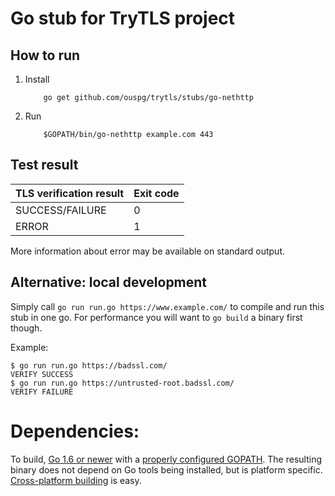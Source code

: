 
# Go stub for TryTLS project

## How to run

1. Install

    ```shell
        go get github.com/ouspg/trytls/stubs/go-nethttp
    ```

2. Run

    ```shell
        $GOPATH/bin/go-nethttp example.com 443
    ```

## Test result

| TLS verification result     | Exit code |
| ----------------------------| --------- |
| SUCCESS/FAILURE             | 0         |
| ERROR                       | 1         |

More information about error may be available on standard output.

## Alternative: local development

Simply call `go run run.go https://www.example.com/` to compile and run this
stub in one go. For performance you will want to `go build` a binary first
though.

Example:

```shell
$ go run run.go https://badssl.com/
VERIFY SUCCESS
$ go run run.go https://untrusted-root.badssl.com/
VERIFY FAILURE
```

# Dependencies:

To build, [Go 1.6 or newer][go] with a [properly configured GOPATH][GOPATH].
The resulting binary does not depend on Go tools being installed, but is
platform specific. [Cross-platform building][GOOS] is easy.


[go]: https://golang.org/ "The Go Programming Language"
[GOPATH]: https://golang.org/doc/code.html#GOPATH "How to Write Go Code - The GOPATH environment variable"
[GOOS]: https://github.com/golang/go/wiki/WindowsCrossCompiling
